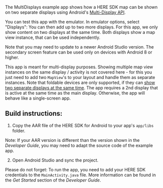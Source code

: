 The MultiDisplays example app shows how a HERE SDK map can be shown on two separate displays using Android's [Multi-Display API](https://source.android.com/devices/tech/display/multi_display/).

You can test this app with the emulator. In emulator options, select "Displays": You can then add up to two more displays. For this app, we only show content on two displays at the same time. Both displays show a map view instance, that can be used independently.

Note that you may need to update to a newer Android Studio version. The secondary screen feature can be used only on devices with Android 8 or higher.

This app is meant for multi-display purposes. Showing multiple map view instances on the same display / activity is not covered here - for this you just need to add two `MapView`'s to your layout and handle them as separate instances. Note that foldable devices are only supported, if they can [show two separate displays at the same time](https://insights.samsung.com/2019/01/14/how-to-optimize-apps-for-folding-devices-developing-for-the-multiscreen-form-factor/). The app requires a 2nd display that is active at the same time as the main display. Otherwise, the app will behave like a single-screen app.

Build instructions:
-------------------

1) Copy the AAR file of the HERE SDK for Android to your app's `app/libs` folder.

Note: If your AAR version is different than the version shown in the _Developer Guide_, you may need to adapt the source code of the example app.

2) Open Android Studio and sync the project.

Please do not forget: To run the app, you need to add your HERE SDK credentials to the `MainActivity.java` file. More information can be found in the _Get Started_ section of the _Developer Guide_.
